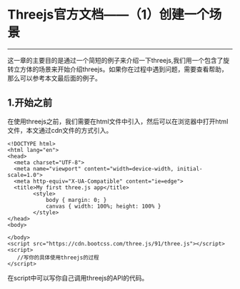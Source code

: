 # Threejs官方文档——（1）创建一个场景

------

这一章的主要目的是通过一个简短的例子来介绍一下threejs,我们用一个包含了旋转立方体的场景来开始介绍threejs。如果你在过程中遇到问题，需要查看帮助，那么可以参考本文最后面的例子。


## 1.开始之前

在使用threejs之前，我们需要在html文件中引入，然后可以在浏览器中打开html文件，本文通过cdn文件的方式引入。

    <!DOCTYPE html>
    <html lang="en">
    <head>
      <meta charset="UTF-8">
      <meta name="viewport" content="width=device-width, initial-scale=1.0">
      <meta http-equiv="X-UA-Compatible" content="ie=edge">
      <title>My first three.js app</title>
    		<style>
    			body { margin: 0; }
    			canvas { width: 100%; height: 100% }
    		</style>
    </head>
    <body>

    </body>
    <script src="https://cdn.bootcss.com/three.js/91/three.js"></script>
    <script>
       //写你的具体使用threejs的过程
    </script>

在script中可以写你自己调用threejs的API的代码。
